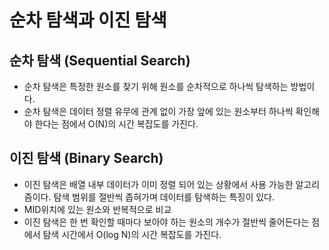 # 순차 탐색과 이진 탐색
## 순차 탐색 (Sequential Search)
- 순차 탐색은 특정한 원소를 찾기 위해 원소를 순차적으로 하나씩 탐색하는 방법이다.
- 순차 탐색은 데이터 정렬 유무에 관계 없이 가장 앞에 있는 원소부터 하나씩 확인해야 한다는 점에서 O(N)의 시간 복잡도를 가진다.

## 이진 탐색 (Binary Search)
- 이진 탐색은 배열 내부 데이터가 이미 정렬 되어 있는 상황에서 사용 가능한 알고리즘이다. 탐색 범위를 절반씩 좁혀가며 데이터를 탐색하는 특징이 있다.
- MID위치에 있는 원소와 반복적으로 비교
- 이진 탐색은 한 번 확인할 때마다 보아야 하는 원소의 개수가 절반씩 줄어든다는 점에서 탐색 시간에서 O(log N)의 시간 복잡도를 가진다.
